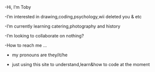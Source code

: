 -Hi, I’m Toby 

-I’m interested in drawing,coding,psychology,wii deleted you & etc 

-I’m currently learning catering,photography and history

-I’m looking to collaborate on nothing?

-How to reach me ...

- my pronouns are they/it/he

- just using this site to understand,learn&how to code at the moment 
